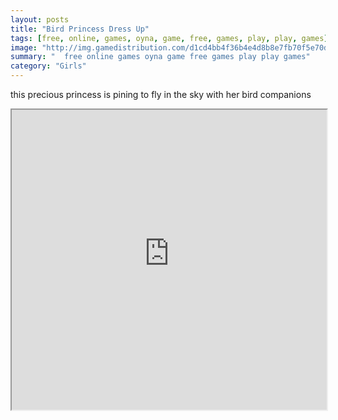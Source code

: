 ```yaml
---
layout: posts
title: "Bird Princess Dress Up"
tags: [free, online, games, oyna, game, free, games, play, play, games]
image: "http://img.gamedistribution.com/d1cd4bb4f36b4e4d8b8e7fb70f5e70d9.jpg"
summary: "  free online games oyna game free games play play games"
category: "Girls"
---
```


this precious princess is pining to fly in the sky with her bird companions

<iframe width="100%" height="480px;" src="http://flash.gamedistribution.com?game=d1cd4bb4f36b4e4d8b8e7fb70f5e70d9"></iframe>